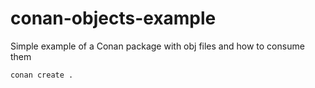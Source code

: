 # conan-objects-example
Simple example of a Conan package with obj files and how to consume them

```
conan create .
```

